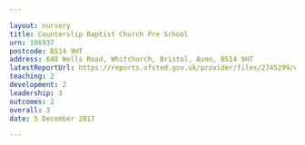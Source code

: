 ```yaml
---

layout: nursery
title: Counterslip Baptist Church Pre School
urn: 106937
postcode: BS14 9HT
address: 648 Wells Road, Whitchurch, Bristol, Avon, BS14 9HT
latestReportUrl: https://reports.ofsted.gov.uk/provider/files/2745299/urn/106937.pdf
teaching: 2
development: 2
leadership: 3
outcomes: 2
overall: 3
date: 5 December 2017

---
```

